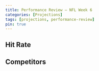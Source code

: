 ```yaml
---
title: Performance Review — NFL Week 6
categories: [Projections]
tags: [projections, performance-review]
pin: true
---
```


## Hit Rate

## Competitors

